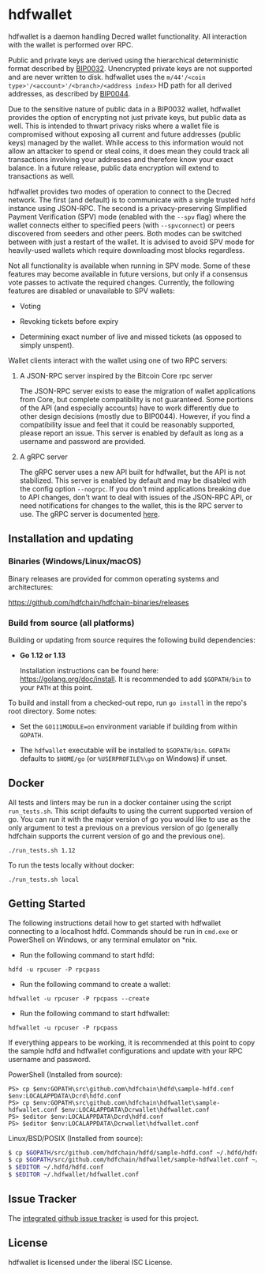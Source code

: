 hdfwallet
=========

hdfwallet is a daemon handling Decred wallet functionality.  All interaction
with the wallet is performed over RPC.

Public and private keys are derived using the hierarchical
deterministic format described by
[BIP0032](https://github.com/bitcoin/bips/blob/master/bip-0032.mediawiki).
Unencrypted private keys are not supported and are never written to
disk.  hdfwallet uses the
`m/44'/<coin type>'/<account>'/<branch>/<address index>`
HD path for all derived addresses, as described by
[BIP0044](https://github.com/bitcoin/bips/blob/master/bip-0044.mediawiki).

Due to the sensitive nature of public data in a BIP0032 wallet,
hdfwallet provides the option of encrypting not just private keys, but
public data as well.  This is intended to thwart privacy risks where a
wallet file is compromised without exposing all current and future
addresses (public keys) managed by the wallet. While access to this
information would not allow an attacker to spend or steal coins, it
does mean they could track all transactions involving your addresses
and therefore know your exact balance.  In a future release, public data
encryption will extend to transactions as well.

hdfwallet provides two modes of operation to connect to the Decred
network.  The first (and default) is to communicate with a single
trusted `hdfd` instance using JSON-RPC.  The second is a
privacy-preserving Simplified Payment Verification (SPV) mode (enabled
with the `--spv` flag) where the wallet connects either to specified
peers (with `--spvconnect`) or peers discovered from seeders and other
peers. Both modes can be switched between with just a restart of the
wallet.  It is advised to avoid SPV mode for heavily-used wallets
which require downloading most blocks regardless.

Not all functionality is available when running in SPV mode.  Some of
these features may become available in future versions, but only if a
consensus vote passes to activate the required changes.  Currently,
the following features are disabled or unavailable to SPV wallets:

  * Voting

  * Revoking tickets before expiry

  * Determining exact number of live and missed tickets (as opposed to
    simply unspent).

Wallet clients interact with the wallet using one of two RPC servers:

  1. A JSON-RPC server inspired by the Bitcoin Core rpc server

     The JSON-RPC server exists to ease the migration of wallet applications
     from Core, but complete compatibility is not guaranteed.  Some portions of
     the API (and especially accounts) have to work differently due to other
     design decisions (mostly due to BIP0044).  However, if you find a
     compatibility issue and feel that it could be reasonably supported, please
     report an issue.  This server is enabled by default as long as a username
     and password are provided.

  2. A gRPC server

     The gRPC server uses a new API built for hdfwallet, but the API is not
     stabilized.  This server is enabled by default and may be disabled with
     the config option `--nogrpc`.  If you don't mind applications breaking
     due to API changes, don't want to deal with issues of the JSON-RPC API, or
     need notifications for changes to the wallet, this is the RPC server to
     use. The gRPC server is documented [here](./rpc/documentation/README.md).

## Installation and updating

### Binaries (Windows/Linux/macOS)

Binary releases are provided for common operating systems and architectures:

https://github.com/hdfchain/hdfchain-binaries/releases

### Build from source (all platforms)

Building or updating from source requires the following build dependencies:

- **Go 1.12 or 1.13**

  Installation instructions can be found here: https://golang.org/doc/install.
  It is recommended to add `$GOPATH/bin` to your `PATH` at this point.

To build and install from a checked-out repo, run `go install` in the repo's
root directory.  Some notes:

* Set the `GO111MODULE=on` environment variable if building from within
  `GOPATH`.

* The `hdfwallet` executable will be installed to `$GOPATH/bin`.  `GOPATH`
  defaults to `$HOME/go` (or `%USERPROFILE%\go` on Windows) if unset.

## Docker

All tests and linters may be run in a docker container using the script
`run_tests.sh`.  This script defaults to using the current supported version of
go.  You can run it with the major version of go you would like to use as the
only argument to test a previous on a previous version of go (generally hdfchain
supports the current version of go and the previous one).

```
./run_tests.sh 1.12
```

To run the tests locally without docker:

```
./run_tests.sh local
```

## Getting Started

The following instructions detail how to get started with hdfwallet connecting
to a localhost hdfd.  Commands should be run in `cmd.exe` or PowerShell on
Windows, or any terminal emulator on *nix.

- Run the following command to start hdfd:

```
hdfd -u rpcuser -P rpcpass
```

- Run the following command to create a wallet:

```
hdfwallet -u rpcuser -P rpcpass --create
```

- Run the following command to start hdfwallet:

```
hdfwallet -u rpcuser -P rpcpass
```

If everything appears to be working, it is recommended at this point to
copy the sample hdfd and hdfwallet configurations and update with your
RPC username and password.

PowerShell (Installed from source):
```
PS> cp $env:GOPATH\src\github.com\hdfchain\hdfd\sample-hdfd.conf $env:LOCALAPPDATA\Dcrd\hdfd.conf
PS> cp $env:GOPATH\src\github.com\hdfchain\hdfwallet\sample-hdfwallet.conf $env:LOCALAPPDATA\Dcrwallet\hdfwallet.conf
PS> $editor $env:LOCALAPPDATA\Dcrd\hdfd.conf
PS> $editor $env:LOCALAPPDATA\Dcrwallet\hdfwallet.conf
```

Linux/BSD/POSIX (Installed from source):
```bash
$ cp $GOPATH/src/github.com/hdfchain/hdfd/sample-hdfd.conf ~/.hdfd/hdfd.conf
$ cp $GOPATH/src/github.com/hdfchain/hdfwallet/sample-hdfwallet.conf ~/.hdfwallet/hdfwallet.conf
$ $EDITOR ~/.hdfd/hdfd.conf
$ $EDITOR ~/.hdfwallet/hdfwallet.conf
```

## Issue Tracker

The [integrated github issue tracker](https://github.com/hdfchain/hdfwallet/issues)
is used for this project.

## License

hdfwallet is licensed under the liberal ISC License.
